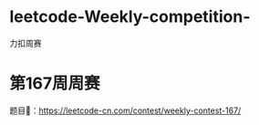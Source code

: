 # leetcode-Weekly-competition-
力扣周赛
# 第167周周赛
题目🔗：https://leetcode-cn.com/contest/weekly-contest-167/
